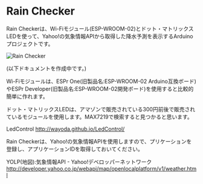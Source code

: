 # Rain Checker

Rain Checkerは、Wi-Fiモジュール(ESP-WROOM-02)とドット・マトリックスLEDを使って、Yahoo!の気象情報APIから取得した降水予測を表示するArduinoプロジェクトです。

![Rain Checker](https://raw.githubusercontent.com/keiso/rain-checker/master/image/img_2378_640x480.jpg)

(以下ドキュメントを作成中です。)

Wi-Fiモジュールは、ESPr One(旧製品名:ESP-WROOM-02 Arduino互換ボード)やESPr Developer(旧製品名:ESP-WROOM-02開発ボード)を使用すると比較的簡単に作れます。

ドット・マトリックスLEDは、アマゾンで販売されている300円前後で販売されているモジュールを使用します。MAX7219で検索すると見つかると思います。

LedControl
http://wayoda.github.io/LedControl/

Rain Checkerは、Yahoo!の気象情報APIを使用しますので、プリケーションを登録し、アプリケーションIDを取得しておいてください。

YOLP(地図):気象情報API - Yahoo!デベロッパーネットワーク
http://developer.yahoo.co.jp/webapi/map/openlocalplatform/v1/weather.html
